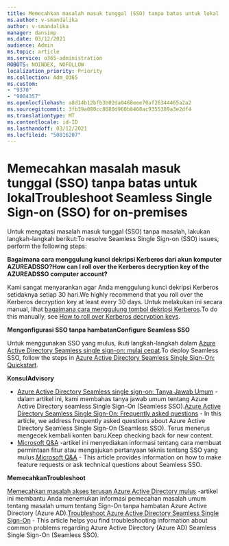 ```yaml
---
title: Memecahkan masalah masuk tunggal (SSO) tanpa batas untuk lokal
ms.author: v-smandalika
author: v-smandalika
manager: dansimp
ms.date: 03/12/2021
audience: Admin
ms.topic: article
ms.service: o365-administration
ROBOTS: NOINDEX, NOFOLLOW
localization_priority: Priority
ms.collection: Adm_O365
ms.custom:
- "9370"
- "9004357"
ms.openlocfilehash: a8d14b12bfb3b02da0468eee70af26344465a2a2
ms.sourcegitcommit: 3fb39a080cc8680d960b8468ac9355389a3e2df4
ms.translationtype: MT
ms.contentlocale: id-ID
ms.lasthandoff: 03/12/2021
ms.locfileid: "50816207"
---
```

# <a name="troubleshoot-seamless-single-sign-on-sso-for-on-premises"></a><span data-ttu-id="0edb6-102">Memecahkan masalah masuk tunggal (SSO) tanpa batas untuk lokal</span><span class="sxs-lookup"><span data-stu-id="0edb6-102">Troubleshoot Seamless Single Sign-on (SSO) for on-premises</span></span>

<span data-ttu-id="0edb6-103">Untuk mengatasi masalah masuk tunggal (SSO) tanpa masalah, lakukan langkah-langkah berikut:</span><span class="sxs-lookup"><span data-stu-id="0edb6-103">To resolve Seamless Single Sign-on (SSO) issues, perform the following steps:</span></span>

<span data-ttu-id="0edb6-104">**Bagaimana cara menggulung kunci dekripsi Kerberos dari akun komputer AZUREADSSO?**</span><span class="sxs-lookup"><span data-stu-id="0edb6-104">**How can I roll over the Kerberos decryption key of the AZUREADSSO computer account?**</span></span>

<span data-ttu-id="0edb6-105">Kami sangat menyarankan agar Anda menggulung kunci dekripsi Kerberos setidaknya setiap 30 hari.</span><span class="sxs-lookup"><span data-stu-id="0edb6-105">We highly recommend that you roll over the Kerberos decryption key at least every 30 days.</span></span> <span data-ttu-id="0edb6-106">Untuk melakukan ini secara manual, lihat [bagaimana cara menggulung tombol dekripsi Kerberos](https://docs.microsoft.com/azure/active-directory/hybrid/how-to-connect-sso-faq#).</span><span class="sxs-lookup"><span data-stu-id="0edb6-106">To do this manually, see [How to roll over Kerberos decryption keys](https://docs.microsoft.com/azure/active-directory/hybrid/how-to-connect-sso-faq#).</span></span>

<span data-ttu-id="0edb6-107">**Mengonfigurasi SSO tanpa hambatan**</span><span class="sxs-lookup"><span data-stu-id="0edb6-107">**Configure Seamless SSO**</span></span>

<span data-ttu-id="0edb6-108">Untuk menggunakan SSO yang mulus, ikuti langkah-langkah dalam [Azure Active Directory Seamless single sign-on: mulai cepat](https://docs.microsoft.com/azure/active-directory/hybrid/how-to-connect-sso-quick-start#step-5-roll-over-keys).</span><span class="sxs-lookup"><span data-stu-id="0edb6-108">To deploy Seamless SSO, follow the steps in [Azure Active Directory Seamless Single Sign-On: Quickstart](https://docs.microsoft.com/azure/active-directory/hybrid/how-to-connect-sso-quick-start#step-5-roll-over-keys).</span></span>

<span data-ttu-id="0edb6-109">**Konsul**</span><span class="sxs-lookup"><span data-stu-id="0edb6-109">**Advisory**</span></span>

- <span data-ttu-id="0edb6-110">[Azure Active Directory Seamless single sign-on: Tanya Jawab Umum](https://docs.microsoft.com/azure/active-directory/hybrid/how-to-connect-sso-faq) -dalam artikel ini, kami membahas tanya jawab umum tentang Azure Active Directory seamless Single Sign-On (Seamless SSO).</span><span class="sxs-lookup"><span data-stu-id="0edb6-110">[Azure Active Directory Seamless Single Sign-On: Frequently asked questions](https://docs.microsoft.com/azure/active-directory/hybrid/how-to-connect-sso-faq) - In this article, we address frequently asked questions about Azure Active Directory Seamless Single Sign-On (Seamless SSO).</span></span> <span data-ttu-id="0edb6-111">Terus menerus mengecek kembali konten baru.</span><span class="sxs-lookup"><span data-stu-id="0edb6-111">Keep checking back for new content.</span></span>
- <span data-ttu-id="0edb6-112">[Microsoft Q&A](https://docs.microsoft.com/answers/topics/azure-ad-single-sign-on.html) -artikel ini menyediakan informasi tentang cara membuat permintaan fitur atau mengajukan pertanyaan teknis tentang SSO yang mulus.</span><span class="sxs-lookup"><span data-stu-id="0edb6-112">[Microsoft Q&A](https://docs.microsoft.com/answers/topics/azure-ad-single-sign-on.html) - This article provides information on how to make feature requests or ask technical questions about Seamless SSO.</span></span>

<span data-ttu-id="0edb6-113">**Memecahkan**</span><span class="sxs-lookup"><span data-stu-id="0edb6-113">**Troubleshoot**</span></span>

<span data-ttu-id="0edb6-114">[Memecahkan masalah akses terusan Azure Active Directory mulus](https://docs.microsoft.com/azure/active-directory/hybrid/tshoot-connect-sso) -artikel ini membantu Anda menemukan informasi pemecahan masalah umum tentang masalah umum tentang Sign-On tanpa hambatan Azure Active Directory (Azure AD).</span><span class="sxs-lookup"><span data-stu-id="0edb6-114">[Troubleshoot Azure Active Directory Seamless Single Sign-On](https://docs.microsoft.com/azure/active-directory/hybrid/tshoot-connect-sso) - This article helps you find troubleshooting information about common problems regarding Azure Active Directory (Azure AD) Seamless Single Sign-On (Seamless SSO).</span></span>







